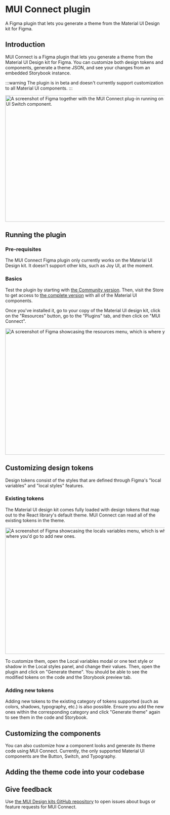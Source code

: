 # MUI Connect plugin

<p class="description">A Figma plugin that lets you generate a theme from the Material UI Design kit for Figma. </p>

## Introduction

MUI Connect is a Figma plugin that lets you generate a theme from the Material UI Design kit for Figma.
You can customize both design tokens and components, generate a theme JSON, and see your changes from an embedded Storybook instance.

:::warning
The plugin is in beta and doesn't currently support customization to all Material UI components.
:::

<img src="/static/material-ui/design-resources/connect.png" style="width: 814px;" alt="A screenshot of Figma together with the MUI Connect plug-in running on the side, doing customziations to the Material UI Switch component." width="1628" height="400" />

## Running the plugin

### Pre-requisites

The MUI Connect Figma plugin only currently works on the Material UI Design kit.
It doesn't support other kits, such as Joy UI, at the moment.

### Basics

Test the plugin by starting with [the Community version](https://www.figma.com/community/file/912837788133317724/material-ui-for-figma-and-mui-x).
Then, visit the Store to get access to [the complete version](https://mui.com/r/material-ui-figma-latest/) with all of the Material UI components.

Once you've installed it, go to your copy of the Material UI design kit, click on the "Resources" button, go to the "Plugins" tab, and then click on "MUI Connect".

<img src="/static/material-ui/design-resources/connect-access.png" style="width: 814px;" alt="A screenshot of Figma showcasing the resources menu, which is where you'd go to access MUI Connect." width="1628" height="400" />

<!-- The image above will be replaced for a better one once the plugin is actually live -->

## Customizing design tokens

Design tokens consist of the styles that are defined through Figma's "local variables" and "local styles" features.

### Existing tokens

The Material UI design kit comes fully loaded with design tokens that map out to the React library's default theme.
MUI Connect can read all of the existing tokens in the theme.

<img src="/static/material-ui/design-resources/connect-variables.png" style="width: 814px;" alt="A screenshot of Figma showcasing the locals variables menu, which is where all of the design tokens are stored and where you'd go to add new ones." width="1628" height="400" />

To customize them, open the Local variables modal or one text style or shadow in the Local styles panel, and change their values.
Then, open the plugin and click on "Generate theme".
You should be able to see the modified tokens on the code and the Storybook preview tab.

### Adding new tokens

Adding new tokens to the existing category of tokens supported (such as colors, shadows, typography, etc.) is also possible.
Ensure you add the new ones within the corresponding category and click "Generate theme" again to see them in the code and Storybook.

## Customizing the components

You can also customize how a component looks and generate its theme code using MUI Connect.
Currently, the only supported Material UI components are the Button, Switch, and Typography.

## Adding the theme code into your codebase

## Give feedback

Use [the MUI Design kits GitHub repository](https://github.com/mui/mui-design-kits/issues/new/choose) to open issues about bugs or feature requests for MUI Connect.
